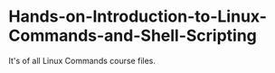 # Hands-on-Introduction-to-Linux-Commands-and-Shell-Scripting
It's of all Linux Commands course files.
